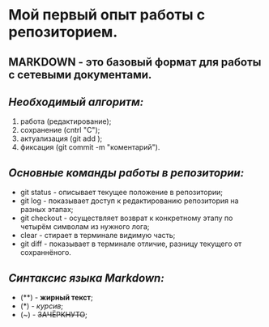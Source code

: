 # Мой первый опыт работы с репозиторием.

## **MARKDOWN** - это базовый формат для работы с сетевыми документами.

## *Необходимый алгоритм:*

1. работа (редактирование);
2. сохранение (cntrl "C");
3. актуализация (git add );
4. фиксация (git commit -m "коментарий").

## *Основные команды работы в репозитории:*
* git status - описывает текущее положение в репозитории;
* git log - показывает доступ к редактированию репозитория на разных этапах;
* git checkout - осуществляет возврат к конкретному этапу по четырём символам из нужного лога;
* clear - стирает в терминале видимую часть;
* git diff - показывает в терминале отличие, разницу текущего от сохраннёного.

## *Синтаксис языка Markdown:*
* (**) - **жирный текст**;
* (*) - *курсив*;
* (~) - ~~ЗАЧЁРКНУТО~~;
